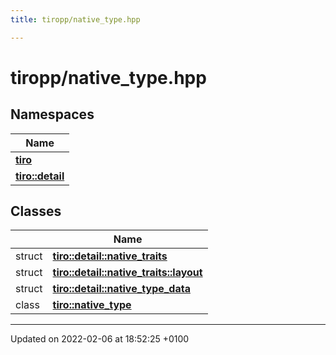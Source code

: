 ```yaml
---
title: tiropp/native_type.hpp

---
```


# tiropp/native_type.hpp



## Namespaces

| Name           |
| -------------- |
| **[tiro](/docs/api/namespaces/namespacetiro)**  |
| **[tiro::detail](/docs/api/namespaces/namespacetiro_1_1detail)**  |

## Classes

|                | Name           |
| -------------- | -------------- |
| struct | **[tiro::detail::native_traits](/docs/api/classes/structtiro_1_1detail_1_1native__traits)**  |
| struct | **[tiro::detail::native_traits::layout](/docs/api/classes/structtiro_1_1detail_1_1native__traits_1_1layout)**  |
| struct | **[tiro::detail::native_type_data](/docs/api/classes/structtiro_1_1detail_1_1native__type__data)**  |
| class | **[tiro::native_type](/docs/api/classes/classtiro_1_1native__type)**  |






-------------------------------

Updated on 2022-02-06 at 18:52:25 +0100
